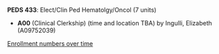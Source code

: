 **PEDS 433**: Elect/Clin Ped Hematolgy/Oncol (7 units)

- **A00** (Clinical Clerkship) (time and location TBA) by Ingulli, Elizabeth (A09752039)

[Enrollment numbers over time](./PEDS433.tsv)
